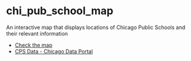 # chi_pub_school_map
An interactive map that displays locations of Chicago Public Schools and their relevant information

- [Check the map](https://heguanelvis.github.io/chi_pub_school_map/index.html)
- [CPS Data - Chicago Data Portal](https://data.cityofchicago.org/api/views/mntu-576c/rows.geojson)